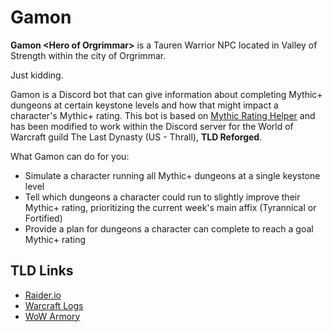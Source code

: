 # Gamon
**Gamon \<Hero of Orgrimmar\>** is a Tauren Warrior NPC located in Valley of Strength within the city of Orgrimmar.

Just kidding.

Gamon is a Discord bot that can give information about completing Mythic+ dungeons at certain keystone levels and how that might impact a character's Mythic+ rating. This bot is based on [Mythic Rating Helper](https://github.com/Coryrin/mr-helper) and has been modified to work within the Discord server for the World of Warcraft guild The Last Dynasty (US - Thrall), **TLD Reforged**.

What Gamon can do for you:
- Simulate a character running all Mythic+ dungeons at a single keystone level
- Tell which dungeons a character could run to slightly improve their Mythic+ rating, prioritizing the current week's main affix (Tyrannical or Fortified)
- Provide a plan for dungeons a character can complete to reach a goal Mythic+ rating

## TLD Links
- [Raider.io](https://raider.io/guilds/us/thrall/The%20Last%20Dynasty)
- [Warcraft Logs](https://www.warcraftlogs.com/guild/us/thrall/the%20last%20dynasty)
- [WoW Armory](https://worldofwarcraft.blizzard.com/en-us/guild/us/thrall/the-last-dynasty)